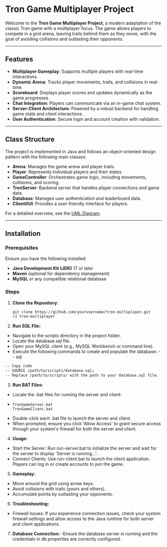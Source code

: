 # Tron Game Multiplayer Project

Welcome to the **Tron Game Multiplayer Project**, a modern adaptation of the classic Tron game with a multiplayer focus. The game allows players to compete in a grid arena, leaving trails behind them as they move, with the goal of avoiding collisions and outlasting their opponents.

---

## Features

- **Multiplayer Gameplay**: Supports multiple players with real-time interactions.
- **Dynamic Arena**: Tracks player movements, trails, and collisions in real-time.
- **Scoreboard**: Displays player scores and updates dynamically as the game progresses.
- **Chat Integration**: Players can communicate via an in-game chat system.
- **Server-Client Architecture**: Powered by a robust backend for handling game state and client interactions.
- **User Authentication**: Secure login and account creation with validation.

---

## Class Structure

The project is implemented in Java and follows an object-oriented design pattern with the following main classes:

- **Arena**: Manages the game arena and player trails.
- **Player**: Represents individual players and their states.
- **GameController**: Orchestrates game logic, including movements, collisions, and scoring.
- **TronServer**: Backend server that handles player connections and game data.
- **Database**: Manages user authentication and leaderboard data.
- **ClientGUI**: Provides a user-friendly interface for players.

For a detailed overview, see the [UML Diagram](docs/UML.md).

---

## Installation

### Prerequisites

Ensure you have the following installed:

- **Java Development Kit (JDK)** 17 or later
- **Maven** (optional for dependency management)
- **MySQL** or any compatible relational database

### Steps

1. **Clone the Repository**:
   ```bash
   git clone https://github.com/yourusername/tron-multiplayer.git
   cd tron-multiplayer
   ```
2. **Run SQL File:**

- Navigate to the scripts directory in the project folder.
- Locate the database.sql file.
- Open your MySQL client (e.g., MySQL Workbench or command line).
- Execute the following commands to create and populate the database:
-- sql
```bash
-- Copy code
-- SOURCE /path/to/scripts/database.sql;
-- Replace /path/to/scripts/ with the path to your database.sql file.
```
3. **Run BAT Files:**

- Locate the .bat files for running the server and client:
-     TronGameServer.bat
      TronGameClient.bat
- Double-click each .bat file to launch the server and client.
- When prompted, ensure you click 'Allow Access' to grant secure access through your system's firewall for both the server and client.
  
4. **Usage:**
- Start the Server: Run run-server.bat to initialize the server and wait for the server to display 'Server is running...'.
- Connect Clients: Use run-client.bat to launch the client application. Players can log in or create accounts to join the game.
  
5. **Gameplay:**
- Move around the grid using arrow keys.
- Avoid collisions with trails (yours and others).
- Accumulate points by outlasting your opponents.
  
6. **Troubleshooting:**
- Firewall Issues: If you experience connection issues, check your system firewall settings and allow access to the Java runtime for both server and client applications.
  
7. **Database Connection:** 
-Ensure the database server is running and the credentials in db.properties are correctly configured.
